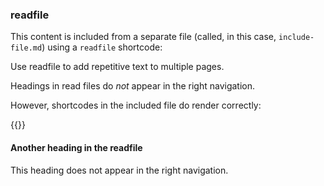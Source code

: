<!--
+++
private = true
block_indexing = true
+++
-->

### readfile

This content is included from a separate file (called, in this case, `include-file.md`) using a `readfile` shortcode:

Use readfile to add repetitive text to multiple pages.

Headings in read files do _not_ appear in the right navigation.

However, shortcodes in the included file do render correctly:

{{<yb-version version="preview">}}

#### Another heading in the readfile

This heading does not appear in the right navigation.
